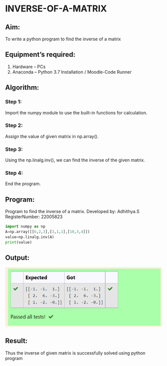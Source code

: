 # INVERSE-OF-A-MATRIX
## Aim:
To write a python program to find the inverse of a matrix
## Equipment’s required:
1. 	Hardware – PCs
2. 	Anaconda – Python 3.7 Installation / Moodle-Code Runner
## Algorithm:
### Step 1:
Import the numpy module to use the built-in functions for calculation. 
### Step 2: 
Assign the value of given matrix in np.array().
### Step 3:
Using the np.linalg.inv(), we can find the inverse of the given matrix.
### Step 4: 
End the program.
## Program:
Program to find the inverse of a matrix.
Developed by: Adhithya.S
RegisterNumber: 22005823
```python
import numpy as np
A=np.array([[6,2,3],[3,1,1],[10,3,4]])
value=np.linalg.inv(A)
print(value)
```
## Output:
![output](/filename6.png)
## Result:
Thus the inverse of given matrix is successfully solved using python program

